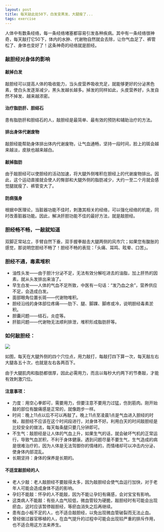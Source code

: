 ```yaml
---
layout: post
title: 每天敲此处50下，白发变黑发、大腿瘦了...
tags: exercise
---
```

人体中有数条经络，每一条经络堵塞都容易引发各种疾病。其中有一条经络很神奇，每天敲打它50下，体内的水肿、代谢物自然就会去除，让你气血足了、裤管松了、身体也变好了！这条神奇的经络就是胆经。
<!--break-->

### 敲胆经对身体的影响

#### 敲掉白发

敲胆经可以提高人体的吸收能力，当头皮营养吸收充足，就能够更好的分泌黑色素，使白头发逐渐减少，黑头发越长越多。掉发的同样如此，头皮营养好，头发自然不掉发、越来越浓密。

#### 治疗脂肪肝、胆结石

患有脂肪肝和胆结石的人，敲胆经是最简单、最有效的预防和辅助治疗的方法。

#### 排出身体代谢废物

敲胆经能帮助身体排出体内代谢废物，让气血通畅，坚持一段时间，脸上的斑会越来越淡，皮肤也越来越白。

#### 敲掉脂肪

由于敲胆经可以使胆经的活动加速，将大腿外侧堆积在胆经上的代谢废物排出。因此，这个运动直接就会使人的臀部和大腿外侧的脂肪减少，大约一至二个月就会感觉腿就瘦了、裤管变大了。

#### 防病强身

根据中医理论，当脏器功能不佳时，刺激其相关的经络，可以强化经络的机能，同时改善脏器功能。因此，解决肝胆功能不佳的最好方法，就是敲胆经。


### 胆经畅不畅，一敲就知道

双脚正常站立，手臂自然下垂，双手握拳敲击大腿两侧的风市穴；如果您有酸胀的感觉，那说明您胆经不畅了！胆经不畅的表现：「头痛、耳鸣、眩晕、口苦」。

### 胆经不通，毒素堆积

* 油性头发——由于胆汁分泌不足，无法有效分解吃进去的油脂，加上肝热的因素，就从头发排出来油了。
* 早生白发——人体的气血不足所致，中医有一句话：“发乃血之余”，营养供应不足，会造成白发。
* 面部眼角位置长斑——代谢物堆积。
* 胆经沿线的身体部位疼痛——肋下、腿、脚踝、脚疼或冷，说明胆经毒素淤积。
* 胆囊问题——结石，炎症等。
* 肝脏问题——代谢物无法顺利排泄，堆积形成脂肪肝等。

### 如何敲胆经：

![](https://thepaper-prod-oldimagefromnfs.oss-cn-shanghai.aliyuncs.com/image/12/276/514.jpg)

如图，每天在大腿外侧的四个穴位点，用力敲打，每敲打四下算一次，每天敲左右大腿各五十次，也就是左右各两百下。

由于大腿肌肉和脂肪都很厚，因此必需用力，而且以每秒大约两下的节奏敲，才能有效刺激穴位。

#### 注意事项：

* 力度：用空心拳即可，需要用力，但要注意不要用力过猛，伤到筋肉。刚开始敲的部位有酸痛感是正常的，就像跑步一样。
* 时间：晚上11点以后不可以再敲了。晚上11点至凌晨1点是气血进入胆经的时候，敲胆经不应该在这个时间段进行，对身体不好。利用白天的时间敲胆经是比较安全的做法，每天每条腿只要几分钟即可。
* 不生气：敲胆经是让人体的气血上升，如果生气的话，就会破坏气机的正常运行，导致气血淤积，不利于身体健康。遇到问题尽量不要生气，生气造成的病是很难治疗的，因为人体是无法驾御你的情绪的，而情绪却可以冲击内分泌，使身体内部混乱。
* 长期坚持：身体的保养是长期的。

#### 不适宜敲胆经的人

* 老人少敲：老人敲胆经不要敲得太多，因为敲胆经会使气血运行加快，对于老年人可能会造成身体不适的影响。
* 孕妇不能敲：怀孕的人不能敲，因为不能让孕妇有痛感，会对宝宝有影响。
* 这类病人不能敲：有些人血气较低，微血管较为硬脆，敲胆经时有可能会出现瘀血，这时应该暂停敲胆经，等瘀血消失之后再继续。
* 患有血小板不足的人，也不适合敲胆经，以免出现微血管破裂而无法止血。
* 曾经做过器官移植的人，在血气提升的过程中可能会出现较严重的排斥作用，也不适合用这方法来养生。